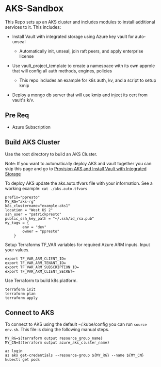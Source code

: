 # AKS-Sandbox
This Repo sets up an AKS cluster and includes modules to install additional services to it.
This includes:

* Install Vault with integrated storage using Azure key vault for auto-unseal
  * Automatically init, unseal, join raft peers, and apply enterprise license

* Use vault_project_template to create a namespace with its own approle that will config all auth methods, engines, policies
  * This repo includes an example for k8s auth, kv, and a script to setup kmip

* Deploy a mongo db server that will use kmip and inject its cert from vault's k/v.

## Pre Req
* Azure Subscription 

## Build AKS Cluster

Use the root directory to build an AKS Cluster.  

Note: If you want to automatically deploy AKS and vault together you can skip this page and go to [Provision AKS and Install Vault with Integrated Storage](./tree/master/install-vault-raft "Provision AKS & Vault")

To deploy AKS update the aks.auto.tfvars file with your information. 
See a working example: `cat ./aks.auto.tfvars` 
```
prefix="ppresto"
MY_RG="aks-rg"
k8s_clustername="example-aks1"
location = "West US 2"
ssh_user = "patrickpresto"
public_ssh_key_path = "~/.ssh/id_rsa.pub"
my_tags = {
        env = "dev"
        owner = "ppresto"
    }
```

Setup Terraforms TF_VAR variables for required Azure ARM inputs.  Input your values.
```
export TF_VAR_ARM_CLIENT_ID=
export TF_VAR_ARM_TENANT_ID=
export TF_VAR_ARM_SUBSCRIPTION_ID=
export TF_VAR_ARM_CLIENT_SECRET=

```

Use Terraform to build k8s platform.
```
terraform init
terraform plan
terraform apply
```

## Connect to AKS

To connect to AKS using the default ~/.kube/config you can run `source env.sh`.  This file is doing the following manual steps.

```
MY_RG=$(terraform output resource_group_name)
MY_CN=$(terraform output azure_aks_cluster_name)

az login
az aks get-credentials --resource-group ${MY_RG} --name ${MY_CN}
kubectl get pods
```